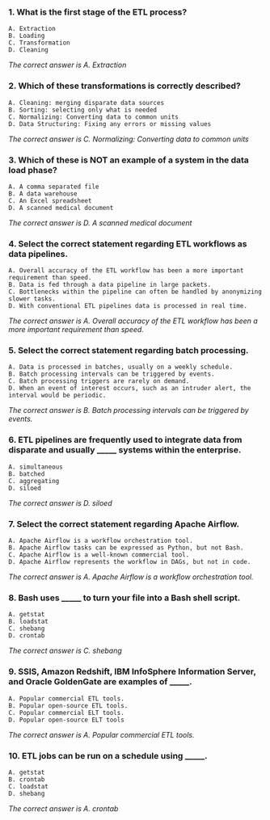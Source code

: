 ### 1. What is the first stage of the ETL process?
    A. Extraction
    B. Loading
    C. Transformation
    D. Cleaning

_The correct answer is A. Extraction_
### 2. Which of these transformations is correctly described?
    A. Cleaning: merging disparate data sources
    B. Sorting: selecting only what is needed
    C. Normalizing: Converting data to common units 
    D. Data Structuring: Fixing any errors or missing values

_The correct answer is C. Normalizing: Converting data to common units_
### 3. Which of these is NOT an example of a system in the data load phase?
    A. A comma separated file
    B. A data warehouse
    C. An Excel spreadsheet
    D. A scanned medical document

_The correct answer is D. A scanned medical document_
### 4. Select the correct statement regarding ETL workflows as data pipelines.
    A. Overall accuracy of the ETL workflow has been a more important requirement than speed.
    B. Data is fed through a data pipeline in large packets.
    C. Bottlenecks within the pipeline can often be handled by anonymizing slower tasks.
    D. With conventional ETL pipelines data is processed in real time.

_The correct answer is A. Overall accuracy of the ETL workflow has been a more important requirement than speed._
### 5. Select the correct statement regarding batch processing.
    A. Data is processed in batches, usually on a weekly schedule.
    B. Batch processing intervals can be triggered by events.
    C. Batch processing triggers are rarely on demand.
    D. When an event of interest occurs, such as an intruder alert, the interval would be periodic.

_The correct answer is B. Batch processing intervals can be triggered by events._
### 6. ETL pipelines are frequently used to integrate data from disparate and usually _____ systems within the enterprise.
    A. simultaneous
    B. batched
    C. aggregating
    D. siloed

_The correct answer is D. siloed_
### 7. Select the correct statement regarding Apache Airflow.
    A. Apache Airflow is a workflow orchestration tool.
    B. Apache Airflow tasks can be expressed as Python, but not Bash.
    C. Apache Airflow is a well-known commercial tool.
    D. Apache Airflow represents the workflow in DAGs, but not in code.

_The correct answer is A. Apache Airflow is a workflow orchestration tool._
### 8. Bash uses _____ to turn your file into a Bash shell script.
    A. getstat
    B. loadstat
    C. shebang
    D. crontab

_The correct answer is C. shebang_
### 9. SSIS, Amazon Redshift, IBM InfoSphere Information Server, and Oracle GoldenGate are examples of _____.
    A. Popular commercial ETL tools.
    B. Popular open-source ETL tools.
    C. Popular commercial ELT tools.
    D. Popular open-source ELT tools

_The correct answer is A. Popular commercial ETL tools._
### 10. ETL jobs can be run on a schedule using _____.
    A. getstat
    B. crontab
    C. loadstat
    D. shebang

_The correct answer is A. crontab_
